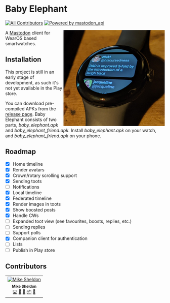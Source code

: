# Baby Elephant
<!-- ALL-CONTRIBUTORS-BADGE:START - Do not remove or modify this section -->
[![All Contributors](https://img.shields.io/badge/all_contributors-1-orange.svg?style=flat-square)](#contributors) [![Powered by mastodon_api](https://img.shields.io/badge/Powered%20by-mastodon_api-00acee.svg?style=flat-square)](https://github.com/mastodon-dart/mastodon-api)
<!-- ALL-CONTRIBUTORS-BADGE:END -->

<img align="right" src="/docs/hometimeline.jpg" alt="The home timeline being displayed on a Pixel Watch" width="320px" />

A [Mastodon](https://joinmastodon.org) client for WearOS based smartwatches.

## Installation

This project is still in an early stage of development, as such it's not yet available in the Play store.

You can download pre-compiled APKs from the [release page](https://github.com/Elleo/baby_elephant/releases). Baby Elephant consists of two parts, _baby\_elephant.apk_ and _baby\_elephant\_friend.apk_. Install _baby\_elephant.apk_ on your watch, and _baby\_elephant\_friend.apk_ on your phone.

## Roadmap

- [X] Home timeline
- [X] Render avatars
- [X] Crown/rotary scrolling support
- [X] Sending toots
- [ ] Notifications
- [X] Local timeline
- [X] Federated timeline
- [X] Render images in toots
- [X] Show boosted posts
- [X] Handle CWs
- [ ] Expanded toot view (see favourites, boosts, replies, etc.)
- [ ] Sending replies
- [ ] Support polls
- [X] Companion client for authentication
- [ ] Lists
- [ ] Publish in Play store

## Contributors

<!-- ALL-CONTRIBUTORS-LIST:START - Do not remove or modify this section -->
<!-- prettier-ignore-start -->
<!-- markdownlint-disable -->
<table>
  <tbody>
    <tr>
      <td align="center"><a href="https://github.com/Elleo"><img src="https://avatars.githubusercontent.com/u/59350?v=4?s=100" width="100px;" alt="Mike Sheldon"/><br /><sub><b>Mike Sheldon</b></sub></a><br /><a href="https://github.com/Elleo/baby_elephant/commits?author=Elleo" title="Code">💻</a> <a href="#design-Elleo" title="Design">🎨</a> <a href="#ideas-Elleo" title="Ideas, Planning, & Feedback">🤔</a> <a href="#platform-Elleo" title="Packaging/porting to new platform">📦</a> <a href="#projectManagement-Elleo" title="Project Management">📆</a></td>
    </tr>
  </tbody>
</table>

<!-- markdownlint-restore -->
<!-- prettier-ignore-end -->

<!-- ALL-CONTRIBUTORS-LIST:END -->
<!-- prettier-ignore-start -->
<!-- markdownlint-disable -->

<!-- markdownlint-restore -->
<!-- prettier-ignore-end -->

<!-- ALL-CONTRIBUTORS-LIST:END -->
